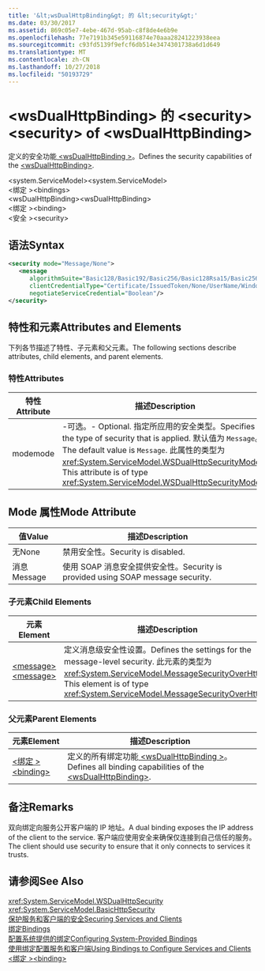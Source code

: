 ```yaml
---
title: '&lt;wsDualHttpBinding&gt; 的 &lt;security&gt;'
ms.date: 03/30/2017
ms.assetid: 869c05e7-4ebe-467d-95ab-c8f8de4e6b9e
ms.openlocfilehash: 77e7191b345e59116874e70aaa28241223938eea
ms.sourcegitcommit: c93fd5139f9efcf6db514e3474301738a6d1d649
ms.translationtype: MT
ms.contentlocale: zh-CN
ms.lasthandoff: 10/27/2018
ms.locfileid: "50193729"
---
```

# <a name="ltsecuritygt-of-ltwsdualhttpbindinggt"></a><span data-ttu-id="6c4d7-102">&lt;wsDualHttpBinding&gt; 的 &lt;security&gt;</span><span class="sxs-lookup"><span data-stu-id="6c4d7-102">&lt;security&gt; of &lt;wsDualHttpBinding&gt;</span></span>
<span data-ttu-id="6c4d7-103">定义的安全功能[ \<wsDualHttpBinding >](../../../../../docs/framework/configure-apps/file-schema/wcf/wsdualhttpbinding.md)。</span><span class="sxs-lookup"><span data-stu-id="6c4d7-103">Defines the security capabilities of the [\<wsDualHttpBinding>](../../../../../docs/framework/configure-apps/file-schema/wcf/wsdualhttpbinding.md).</span></span>  
  
 <span data-ttu-id="6c4d7-104">\<system.ServiceModel></span><span class="sxs-lookup"><span data-stu-id="6c4d7-104">\<system.ServiceModel></span></span>  
<span data-ttu-id="6c4d7-105">\<绑定 ></span><span class="sxs-lookup"><span data-stu-id="6c4d7-105">\<bindings></span></span>  
<span data-ttu-id="6c4d7-106">\<wsDualHttpBinding></span><span class="sxs-lookup"><span data-stu-id="6c4d7-106">\<wsDualHttpBinding></span></span>  
<span data-ttu-id="6c4d7-107">\<绑定 ></span><span class="sxs-lookup"><span data-stu-id="6c4d7-107">\<binding></span></span>  
<span data-ttu-id="6c4d7-108">\<安全 ></span><span class="sxs-lookup"><span data-stu-id="6c4d7-108">\<security></span></span>  
  
## <a name="syntax"></a><span data-ttu-id="6c4d7-109">语法</span><span class="sxs-lookup"><span data-stu-id="6c4d7-109">Syntax</span></span>  
  
```xml  
<security mode="Message/None">  
   <message  
      algorithmSuite="Basic128/Basic192/Basic256/Basic128Rsa15/Basic256Rsa15/TripleDes/TripleDesRsa15/Basic128Sha256/Basic192Sha256/TripleDesSha256/Basic128Sha256Rsa15/Basic192Sha256Rsa15/Basic256Sha256Rsa15/TripleDesSha256Rsa15"  
      clientCredentialType="Certificate/IssuedToken/None/UserName/Windows"  
      negotiateServiceCredential="Boolean"/>  
</security>  
```  
  
## <a name="attributes-and-elements"></a><span data-ttu-id="6c4d7-110">特性和元素</span><span class="sxs-lookup"><span data-stu-id="6c4d7-110">Attributes and Elements</span></span>  
 <span data-ttu-id="6c4d7-111">下列各节描述了特性、子元素和父元素。</span><span class="sxs-lookup"><span data-stu-id="6c4d7-111">The following sections describe attributes, child elements, and parent elements.</span></span>  
  
### <a name="attributes"></a><span data-ttu-id="6c4d7-112">特性</span><span class="sxs-lookup"><span data-stu-id="6c4d7-112">Attributes</span></span>  
  
|<span data-ttu-id="6c4d7-113">特性</span><span class="sxs-lookup"><span data-stu-id="6c4d7-113">Attribute</span></span>|<span data-ttu-id="6c4d7-114">描述</span><span class="sxs-lookup"><span data-stu-id="6c4d7-114">Description</span></span>|  
|---------------|-----------------|  
|<span data-ttu-id="6c4d7-115">mode</span><span class="sxs-lookup"><span data-stu-id="6c4d7-115">mode</span></span>|<span data-ttu-id="6c4d7-116">-可选。</span><span class="sxs-lookup"><span data-stu-id="6c4d7-116">-   Optional.</span></span> <span data-ttu-id="6c4d7-117">指定所应用的安全类型。</span><span class="sxs-lookup"><span data-stu-id="6c4d7-117">Specifies the type of security that is applied.</span></span> <span data-ttu-id="6c4d7-118">默认值为 `Message`。</span><span class="sxs-lookup"><span data-stu-id="6c4d7-118">The default value is `Message`.</span></span> <span data-ttu-id="6c4d7-119">此属性的类型为 <xref:System.ServiceModel.WSDualHttpSecurityMode>。</span><span class="sxs-lookup"><span data-stu-id="6c4d7-119">This attribute is of type <xref:System.ServiceModel.WSDualHttpSecurityMode>.</span></span>|  
  
## <a name="mode-attribute"></a><span data-ttu-id="6c4d7-120">Mode 属性</span><span class="sxs-lookup"><span data-stu-id="6c4d7-120">Mode Attribute</span></span>  
  
|<span data-ttu-id="6c4d7-121">值</span><span class="sxs-lookup"><span data-stu-id="6c4d7-121">Value</span></span>|<span data-ttu-id="6c4d7-122">描述</span><span class="sxs-lookup"><span data-stu-id="6c4d7-122">Description</span></span>|  
|-----------|-----------------|  
|<span data-ttu-id="6c4d7-123">无</span><span class="sxs-lookup"><span data-stu-id="6c4d7-123">None</span></span>|<span data-ttu-id="6c4d7-124">禁用安全性。</span><span class="sxs-lookup"><span data-stu-id="6c4d7-124">Security is disabled.</span></span>|  
|<span data-ttu-id="6c4d7-125">消息</span><span class="sxs-lookup"><span data-stu-id="6c4d7-125">Message</span></span>|<span data-ttu-id="6c4d7-126">使用 SOAP 消息安全提供安全性。</span><span class="sxs-lookup"><span data-stu-id="6c4d7-126">Security is provided using SOAP message security.</span></span>|  
  
### <a name="child-elements"></a><span data-ttu-id="6c4d7-127">子元素</span><span class="sxs-lookup"><span data-stu-id="6c4d7-127">Child Elements</span></span>  
  
|<span data-ttu-id="6c4d7-128">元素</span><span class="sxs-lookup"><span data-stu-id="6c4d7-128">Element</span></span>|<span data-ttu-id="6c4d7-129">描述</span><span class="sxs-lookup"><span data-stu-id="6c4d7-129">Description</span></span>|  
|-------------|-----------------|  
|[<span data-ttu-id="6c4d7-130">\<message></span><span class="sxs-lookup"><span data-stu-id="6c4d7-130">\<message></span></span>](../../../../../docs/framework/configure-apps/file-schema/wcf/message-of-wsdualhttpbinding.md)|<span data-ttu-id="6c4d7-131">定义消息级安全性设置。</span><span class="sxs-lookup"><span data-stu-id="6c4d7-131">Defines the settings for the message-level security.</span></span> <span data-ttu-id="6c4d7-132">此元素的类型为 <xref:System.ServiceModel.MessageSecurityOverHttp>。</span><span class="sxs-lookup"><span data-stu-id="6c4d7-132">This element is of type <xref:System.ServiceModel.MessageSecurityOverHttp>.</span></span>|  
  
### <a name="parent-elements"></a><span data-ttu-id="6c4d7-133">父元素</span><span class="sxs-lookup"><span data-stu-id="6c4d7-133">Parent Elements</span></span>  
  
|<span data-ttu-id="6c4d7-134">元素</span><span class="sxs-lookup"><span data-stu-id="6c4d7-134">Element</span></span>|<span data-ttu-id="6c4d7-135">描述</span><span class="sxs-lookup"><span data-stu-id="6c4d7-135">Description</span></span>|  
|-------------|-----------------|  
|[<span data-ttu-id="6c4d7-136">\<绑定 ></span><span class="sxs-lookup"><span data-stu-id="6c4d7-136">\<binding></span></span>](../../../../../docs/framework/misc/binding.md)|<span data-ttu-id="6c4d7-137">定义的所有绑定功能[ \<wsDualHttpBinding >](../../../../../docs/framework/configure-apps/file-schema/wcf/wsdualhttpbinding.md)。</span><span class="sxs-lookup"><span data-stu-id="6c4d7-137">Defines all binding capabilities of the [\<wsDualHttpBinding>](../../../../../docs/framework/configure-apps/file-schema/wcf/wsdualhttpbinding.md).</span></span>|  
  
## <a name="remarks"></a><span data-ttu-id="6c4d7-138">备注</span><span class="sxs-lookup"><span data-stu-id="6c4d7-138">Remarks</span></span>  
 <span data-ttu-id="6c4d7-139">双向绑定向服务公开客户端的 IP 地址。</span><span class="sxs-lookup"><span data-stu-id="6c4d7-139">A dual binding exposes the IP address of the client to the service.</span></span> <span data-ttu-id="6c4d7-140">客户端应使用安全来确保仅连接到自己信任的服务。</span><span class="sxs-lookup"><span data-stu-id="6c4d7-140">The client should use security to ensure that it only connects to services it trusts.</span></span>  
  
## <a name="see-also"></a><span data-ttu-id="6c4d7-141">请参阅</span><span class="sxs-lookup"><span data-stu-id="6c4d7-141">See Also</span></span>  
 <xref:System.ServiceModel.WSDualHttpSecurity>  
 <xref:System.ServiceModel.BasicHttpSecurity>  
 [<span data-ttu-id="6c4d7-142">保护服务和客户端的安全</span><span class="sxs-lookup"><span data-stu-id="6c4d7-142">Securing Services and Clients</span></span>](../../../../../docs/framework/wcf/feature-details/securing-services-and-clients.md)  
 [<span data-ttu-id="6c4d7-143">绑定</span><span class="sxs-lookup"><span data-stu-id="6c4d7-143">Bindings</span></span>](../../../../../docs/framework/wcf/bindings.md)  
 [<span data-ttu-id="6c4d7-144">配置系统提供的绑定</span><span class="sxs-lookup"><span data-stu-id="6c4d7-144">Configuring System-Provided Bindings</span></span>](../../../../../docs/framework/wcf/feature-details/configuring-system-provided-bindings.md)  
 [<span data-ttu-id="6c4d7-145">使用绑定配置服务和客户端</span><span class="sxs-lookup"><span data-stu-id="6c4d7-145">Using Bindings to Configure Services and Clients</span></span>](../../../../../docs/framework/wcf/using-bindings-to-configure-services-and-clients.md)  
 [<span data-ttu-id="6c4d7-146">\<绑定 ></span><span class="sxs-lookup"><span data-stu-id="6c4d7-146">\<binding></span></span>](../../../../../docs/framework/misc/binding.md)
